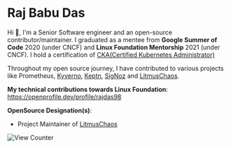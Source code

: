 # Raj Babu Das

  Hi 👋, I'm a Senior Software engineer and an open-source contributor/maintainer. I graduated as a mentee from **Google Summer of Code** 2020 (under CNCF) and **Linux Foundation Mentorship** 2021 (under CNCF). I hold a certification of [CKA(Certified Kubernetes Administrator)](https://www.credly.com/badges/85977f91-8f81-4a0c-bf84-9b56eeac561d/linked_in_profile)

  Throughout my open source journey, I have contributed to various projects like Prometheus, [Kyverno](https://github.com/kyverno/kyverno), [Keptn](https://github.com/keptn-contrib/prometheus-service), [SigNoz](https://github.com/signoz/signoz) and [LitmusChaos](https://github.com/litmuschaos/litmus). 


**My technical contributions towards Linux Foundation**: https://openprofile.dev/profile/rajdas98

**OpenSource Designation(s)**: 
  * Project Maintainer of [LitmusChaos](https://github.com/litmuschaos/litmus)


![View Counter](https://komarev.com/ghpvc/?username=rajdas98)
